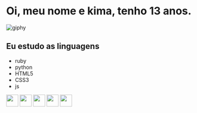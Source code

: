 # Oi, meu nome e kima, tenho 13 anos.
![giphy](https://user-images.githubusercontent.com/96356050/146657282-f9c22276-fc6e-437c-8347-9b63943c1399.gif)
## Eu estudo as linguagens
- ruby
- python
- HTML5
- CSS3
- js
<p>
<img src="https://cdn.jsdelivr.net/gh/devicons/devicon/icons/ruby/ruby-original.svg" width=32/>
<img src="https://cdn.jsdelivr.net/gh/devicons/devicon/icons/python/python-original.svg" width=32/>
<img src="https://cdn.jsdelivr.net/gh/devicons/devicon/icons/html5/html5-original.svg" width=32/>  
<img src="https://cdn.jsdelivr.net/gh/devicons/devicon/icons/css3/css3-original.svg" width=32/>
<img src="https://cdn.jsdelivr.net/gh/devicons/devicon/icons/javascript/javascript-original.svg" width=32/>
</p>
